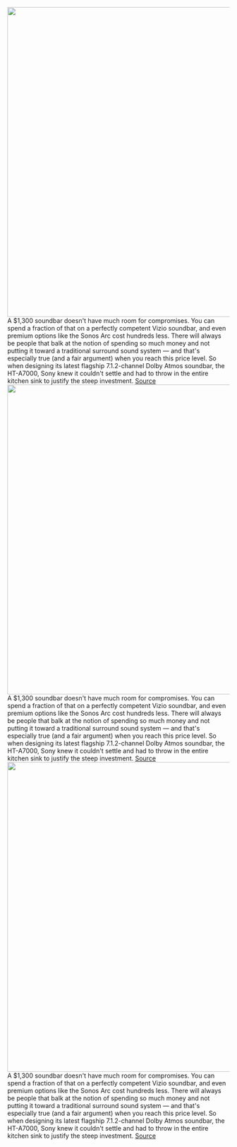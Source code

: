 <img src='https://cdn.vox-cdn.com/thumbor/dhQdzzq41vf_rFxYoDwKD_xSmEk=/0x0:2040x1360/1200x675/filters:focal(872x638:1198x964)/cdn.vox-cdn.com/uploads/chorus_image/image/69722207/DSCF4597_3.0.jpg' width='700px' /><br/>
A $1,300 soundbar doesn't have much room for compromises. You can spend a fraction of that on a perfectly competent Vizio soundbar, and even premium options like the Sonos Arc cost hundreds less. There will always be people that balk at the notion of spending so much money and not putting it toward a traditional surround sound system — and that's especially true (and a fair argument) when you reach this price level. So when designing its latest flagship 7.1.2-channel Dolby Atmos soundbar, the HT-A7000, Sony knew it couldn't settle and had to throw in the entire kitchen sink to justify the steep investment.
<a href='https://www.theverge.com/22623242/sony-ht-a7000-soundbar-review-dolby-atmos-xbox-series-x-ps5'> Source <a/><img src='https://cdn.vox-cdn.com/thumbor/dhQdzzq41vf_rFxYoDwKD_xSmEk=/0x0:2040x1360/1200x675/filters:focal(872x638:1198x964)/cdn.vox-cdn.com/uploads/chorus_image/image/69722207/DSCF4597_3.0.jpg' width='700px' /><br/>
A $1,300 soundbar doesn't have much room for compromises. You can spend a fraction of that on a perfectly competent Vizio soundbar, and even premium options like the Sonos Arc cost hundreds less. There will always be people that balk at the notion of spending so much money and not putting it toward a traditional surround sound system — and that's especially true (and a fair argument) when you reach this price level. So when designing its latest flagship 7.1.2-channel Dolby Atmos soundbar, the HT-A7000, Sony knew it couldn't settle and had to throw in the entire kitchen sink to justify the steep investment.
<a href='https://www.theverge.com/22623242/sony-ht-a7000-soundbar-review-dolby-atmos-xbox-series-x-ps5'> Source <a/><img src='https://cdn.vox-cdn.com/thumbor/dhQdzzq41vf_rFxYoDwKD_xSmEk=/0x0:2040x1360/1200x675/filters:focal(872x638:1198x964)/cdn.vox-cdn.com/uploads/chorus_image/image/69722207/DSCF4597_3.0.jpg' width='700px' /><br/>
A $1,300 soundbar doesn't have much room for compromises. You can spend a fraction of that on a perfectly competent Vizio soundbar, and even premium options like the Sonos Arc cost hundreds less. There will always be people that balk at the notion of spending so much money and not putting it toward a traditional surround sound system — and that's especially true (and a fair argument) when you reach this price level. So when designing its latest flagship 7.1.2-channel Dolby Atmos soundbar, the HT-A7000, Sony knew it couldn't settle and had to throw in the entire kitchen sink to justify the steep investment.
<a href='https://www.theverge.com/22623242/sony-ht-a7000-soundbar-review-dolby-atmos-xbox-series-x-ps5'> Source <a/>